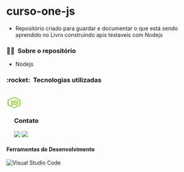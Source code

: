# curso-one-js
- Repositório criado para guardar e documentar o que está sendo aprendido no Livro construindo apis testaveis com Nodejs

<h3> 👨‍💼 &nbsp;Sobre o repositório </h3>

- Nodejs


<h3> :rocket: &nbsp;Tecnologias utilizadas </h3>

<div style="display: inline_block"><br>
 
  <img align="center" alt="isaac-Sasss" height="30" width="40" src="https://raw.githubusercontent.com/devicons/devicon/master/icons/nodejs/nodejs-original.svg" />
</div>

<div style=" margin: 20px;">  
 <h3> Contato </h3>
  <a href = "mailto:isaac.brigido@gmail.com"><img src="https://img.shields.io/badge/-Gmail-%23333?style=for-the-badge&logo=gmail&logoColor=white" target="_blank"></a>
  <a href="https://www.linkedin.com/in/isaac-br%C3%ADgido-rodrigues-dos-santos-6244312a/" target="_blank"><img src="https://img.shields.io/badge/-LinkedIn-%230077B5?style=for-the-badge&logo=linkedin&logoColor=white" target="_blank"></a> 
</div>
  
<h4> Ferramentas de Desenvolvimento </h4>

  ![Visual Studio Code](https://img.shields.io/badge/-Visual%20Studio%20Code-333333?style=flat&logo=visual-studio-code&logoColor=007ACC)
  

<br/>
